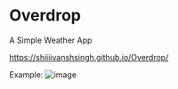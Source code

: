# Overdrop
A Simple Weather App

https://shiiiivanshsingh.github.io/Overdrop/



Example:
![image](https://github.com/user-attachments/assets/250a15c6-ab46-4ed6-9f5d-a8e93856ff1a)


